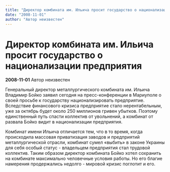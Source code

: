 ```yaml
---
title: "Директор комбината им. Ильича просит государство о национализации предприятия"
date: "2008-11-01"
author: "Автор неизвестен"
---
```


# Директор комбината им. Ильича просит государство о национализации предприятия

**2008-11-01** Автор неизвестен

Генеральный директор металлургического комбината им. Ильича Владимир Бойко заявил сегодня на пресс-конференции в Мариуполе о своей просьбе к государству национализировать предприятие. Вследствие финансового кризиса предприятие стало нерентабельным, уже за октябрь будет около 250 миллионов гривен убытков. Поэтому единственный путь спасти коллектив от увольнений, а комбинат от развала Бойко видит в национализации предприятия.

Комбинат имени Ильича отличается тем, что в то время, когда происходила массовая приватизация заводов и предприятий металлургической отрасли, комбинат сумел «выбить» в законе Украины для себя особый статус - владельцем предприятия стал трудовой коллектив. Таким образом директор комбината Бойко хотел сохранить на комбинате максимально человечные условия работы. Но его благие намерения продержались недолго - мировой кризис поглотит и его.